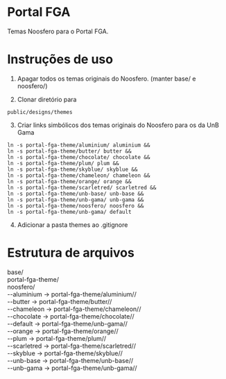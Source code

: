 Portal FGA
================
Temas Noosfero para o Portal FGA.


Instruções de uso
=================

1. Apagar todos os temas originais do Noosfero.
(manter base/ e noosfero/)

2. Clonar diretório para 

```
public/designs/themes
```

3. Criar links simbólicos dos temas originais do Noosfero para os da UnB Gama

```
ln -s portal-fga-theme/aluminium/ aluminium &&
ln -s portal-fga-theme/butter/ butter &&
ln -s portal-fga-theme/chocolate/ chocolate &&
ln -s portal-fga-theme/plum/ plum &&
ln -s portal-fga-theme/skyblue/ skyblue &&
ln -s portal-fga-theme/chameleon/ chameleon &&
ln -s portal-fga-theme/orange/ orange &&
ln -s portal-fga-theme/scarletred/ scarletred &&
ln -s portal-fga-theme/unb-base/ unb-base &&
ln -s portal-fga-theme/unb-gama/ unb-gama &&
ln -s portal-fga-theme/noosfero/ noosfero &&
ln -s portal-fga-theme/unb-gama/ default
```

4. Adicionar a pasta themes ao .gitignore

Estrutura de arquivos
=====================

base/ <br />
portal-fga-theme/ <br />
noosfero/ <br />
--aluminium -> portal-fga-theme/aluminium// <br />
--butter -> portal-fga-theme/butter// <br />
--chameleon -> portal-fga-theme/chameleon// <br />
--chocolate -> portal-fga-theme/chocolate// <br />
--default -> portal-fga-theme/unb-gama// <br />
--orange -> portal-fga-theme/orange// <br />
--plum -> portal-fga-theme/plum// <br />
--scarletred -> portal-fga-theme/scarletred// <br />
--skyblue -> portal-fga-theme/skyblue// <br />
--unb-base -> portal-fga-theme/unb-base// <br />
--unb-gama -> portal-fga-theme/unb-gama// <br />
